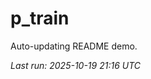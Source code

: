 # p_train

Auto-updating README demo.

<!--START_SECTION:status-->
_Last run: 2025-10-19 21:16 UTC_
<!--END_SECTION:status-->


























































































































































































































































































































































































































































































































































































































































































































































































































































































































































































































































































































































































































































































































































































































